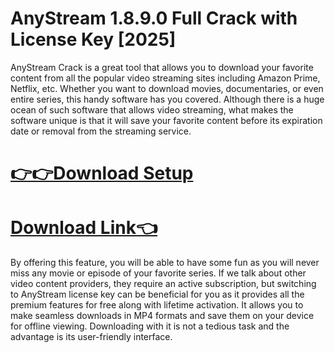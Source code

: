 # AnyStream 1.8.9.0 Full Crack with License Key [2025]

AnyStream Crack is a great tool that allows you to download your favorite content from all the popular video streaming sites including Amazon Prime, Netflix, etc. Whether you want to download movies, documentaries, or even entire series, this handy software has you covered. Although there is a huge ocean of such software that allows video streaming, what makes the software unique is that it will save your favorite content before its expiration date or removal from the streaming service.

# [👉👉Download Setup](https://techpcfree.com/anystream-crack/)

# [Download Link👈](https://techpcfree.com/anystream-crack/)

By offering this feature, you will be able to have some fun as you will never miss any movie or episode of your favorite series. If we talk about other video content providers, they require an active subscription, but switching to AnyStream license key can be beneficial for you as it provides all the premium features for free along with lifetime activation. It allows you to make seamless downloads in MP4 formats and save them on your device for offline viewing. Downloading with it is not a tedious task and the advantage is its user-friendly interface.
